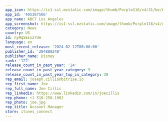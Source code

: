 ```yaml
---
app_icon: https://is1-ssl.mzstatic.com/image/thumb/Purple116/v4/31/be/68/31be6800-1529-1560-35c0-6f3f06207620/AppIcon-0-1x_U007epad-0-0-0-0-0-0-85-220-0.png/1024x1024bb.png
app_id: '405387506'
app_name: ABC7 Los Angeles
app_screenshot: https://is1-ssl.mzstatic.com/image/thumb/Purple116/v4/d8/9e/91/d89e91b1-48fa-da3a-f5f7-ebdfd36cc0bf/86d0a726-3395-46ff-8017-1f4aa68c846f_Slide_1.jpg/1284x2778bb.png
category: News
country: US
id: nyHqSEsx27Ue
language: en
most_recent_release: '2024-02-12T00:00:00'
publisher_id: '284888248'
publisher_name: Disney
rank: '122'
release_count_in_past_year: '24'
release_count_in_past_year_category: 9
release_count_in_past_year_top_in_category: 38
rep_email: joseph.cillis@bitrise.io
rep_first_name: Joe
rep_full_name: Joe Cillis
rep_linkedin: https://www.linkedin.com/in/joecillis
rep_phone: +1 518-258-1902
rep_photo: joe.jpg
rep_title: Account Manager
store: itunes_connect
---
```

